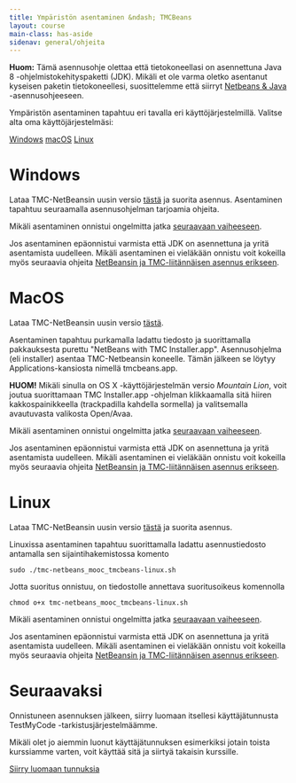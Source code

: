 ```yaml
---
title: Ympäristön asentaminen &ndash; TMCBeans
layout: course
main-class: has-aside
sidenav: general/ohjeita
---
```


**Huom:** Tämä asennusohje olettaa että tietokoneellasi on asennettuna Java 8 -ohjelmistokehityspaketti (JDK). Mikäli et ole varma oletko asentanut kyseisen paketin tietokoneellesi, suosittelemme että siirryt [Netbeans &amp; Java](/courses/general/ohjelmointi/asentaminen/netbeans/) -asennusohjeeseen.

Ympäristön asentaminen tapahtuu eri tavalla eri käyttöjärjestelmillä. Valitse alta oma käyttöjärjestelmäsi:

<div class="actions">
	<a class="action" href="#windows">Windows</a>
	<a class="action" href="#macos">macOS</a>
	<a class="action" href="#linux">Linux</a>
</div>

# Windows

Lataa TMC-NetBeansin uusin versio [tästä](http://update.testmycode.net/installers/tmc-netbeans_mooc/tmc-netbeans_mooc_tmcbeans-windows.exe) ja suorita asennus. Asentaminen tapahtuu seuraamalla asennusohjelman tarjoamia ohjeita.

Mikäli asentaminen onnistui ongelmitta jatka [seuraavaan vaiheeseen](#seuraavaksi).

Jos asentaminen epäonnistui varmista että JDK on asennettuna ja yritä asentamista uudelleen. Mikäli asentaminen ei vieläkään onnistu voit kokeilla myös seuraavia ohjeita [NetBeansin ja TMC-liitännäisen asennus erikseen](/courses/general/ohjelmointi/asentaminen/netbeans/#windows).

# MacOS

Lataa TMC-NetBeansin uusin versio [tästä](http://update.testmycode.net/installers/tmc-netbeans_mooc/tmc-netbeans_mooc_tmcbeans-macosx.tgz).

Asentaminen tapahtuu purkamalla ladattu tiedosto ja suorittamalla pakkauksesta purettu "NetBeans with TMC Installer.app". Asennusohjelma (eli installer) asentaa TMC-Netbeansin koneelle. Tämän jälkeen se löytyy Applications-kansiosta nimellä tmcbeans.app.

**HUOM!** Mikäli sinulla on OS X -käyttöjärjestelmän versio *Mountain Lion*, voit joutua suorittamaan TMC Installer.app -ohjelman klikkaamalla sitä hiiren kakkospainikkeella (trackpadilla kahdella sormella) ja valitsemalla avautuvasta valikosta Open/Avaa.

Mikäli asentaminen onnistui ongelmitta jatka [seuraavaan vaiheeseen](#seuraavaksi).

Jos asentaminen epäonnistui varmista että JDK on asennettuna ja yritä asentamista uudelleen. Mikäli asentaminen ei vieläkään onnistu voit kokeilla myös seuraavia ohjeita [NetBeansin ja TMC-liitännäisen asennus erikseen](/courses/general/ohjelmointi/asentaminen/netbeans/#macos).

# Linux

Lataa TMC-NetBeansin uusin versio [tästä](http://update.testmycode.net/installers/tmc-netbeans_mooc/tmc-netbeans_mooc_tmcbeans-linux.sh) ja suorita asennus.

Linuxissa asentaminen tapahtuu suorittamalla ladattu asennustiedosto antamalla sen sijaintihakemistossa komento

```
sudo ./tmc-netbeans_mooc_tmcbeans-linux.sh
```

Jotta suoritus onnistuu, on tiedostolle annettava suoritusoikeus komennolla

```
chmod o+x tmc-netbeans_mooc_tmcbeans-linux.sh
```

Mikäli asentaminen onnistui ongelmitta jatka [seuraavaan vaiheeseen](#seuraavaksi).

Jos asentaminen epäonnistui varmista että JDK on asennettuna ja yritä asentamista uudelleen. Mikäli asentaminen ei vieläkään onnistu voit kokeilla myös seuraavia ohjeita [NetBeansin ja TMC-liitännäisen asennus erikseen](/courses/general/ohjelmointi/asentaminen/netbeans/#linux).

# Seuraavaksi

Onnistuneen asennuksen jälkeen, siirry luomaan itsellesi käyttäjätunnusta TestMyCode -tarkistusjärjestelmäämme.

Mikäli olet jo aiemmin luonut käyttäjätunnuksen esimerkiksi jotain toista kurssiamme varten, voit käyttää sitä ja siirtyä takaisin kurssille.

<div class="actions">
	<a class="action" href="/courses/general/ohjelmointi/rekisteroityminen/">Siirry luomaan tunnuksia</a>
</div>
